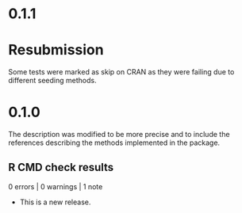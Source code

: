 # 0.1.1

# Resubmission

Some tests were marked as skip on CRAN as they were failing due to 
different seeding methods.

# 0.1.0

The description was modified to be more precise and to include the 
references describing the methods implemented in the package.

## R CMD check results

0 errors | 0 warnings | 1 note

* This is a new release.
